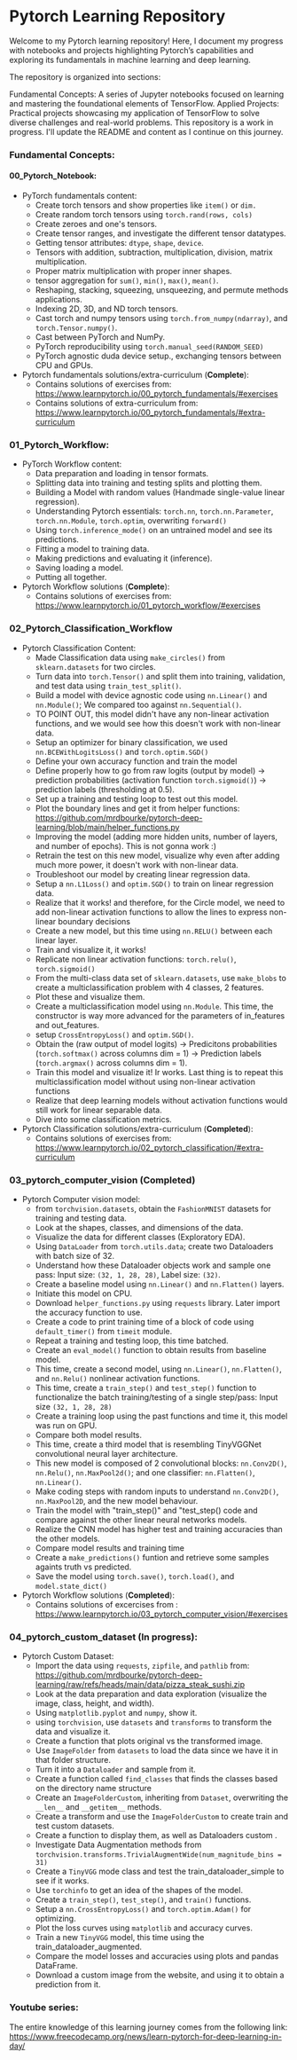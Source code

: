 # Pytorch Learning Repository

Welcome to my Pytorch learning repository! Here, I document my progress with notebooks and projects highlighting Pytorch’s capabilities and exploring its fundamentals in machine learning and deep learning.

The repository is organized into sections:

Fundamental Concepts: A series of Jupyter notebooks focused on learning and mastering the foundational elements of TensorFlow. Applied Projects: Practical projects showcasing my application of TensorFlow to solve diverse challenges and real-world problems. This repository is a work in progress. I'll update the README and content as I continue on this journey.

### Fundamental Concepts: 
#### 00_Pytorch_Notebook:
- PyTorch fundamentals content:
  * Create torch tensors and show properties like `item()` or `dim.`
  * Create random torch tensors using `torch.rand(rows, cols)`
  * Create zeroes and one's tensors.
  * Create tensor ranges, and investigate the different tensor datatypes.
  * Getting tensor attributes: `dtype`, `shape`, `device`.
  * Tensors with addition, subtraction, multiplication, division, matrix multiplication.
  * Proper matrix multiplication with proper inner shapes.
  * tensor aggregation for `sum()`, `min()`, `max()`, `mean()`.
  * Reshaping, stacking, squeezing, unsqueezing, and permute methods applications.
  * Indexing 2D, 3D, and ND torch tensors.
  * Cast torch and numpy tensors using `torch.from_numpy(ndarray)`, and `torch.Tensor.numpy()`.
  * Cast between PyTorch and NumPy.
  * PyTorch reproducibility using `torch.manual_seed(RANDOM_SEED)`
  * PyTorch agnostic duda device setup., exchanging tensors between CPU and GPUs.
- Pytorch fundamentals solutions/extra-curriculum (**Complete**):
  * Contains solutions of exercises from: https://www.learnpytorch.io/00_pytorch_fundamentals/#exercises
  * Contains solutions of extra-curriculum from: https://www.learnpytorch.io/00_pytorch_fundamentals/#extra-curriculum
### 01_Pytorch_Workflow:
- PyTorch Workflow content:
  * Data preparation and loading in tensor formats.
  * Splitting data into training and testing splits and plotting them.
  * Building a Model with random values (Handmade single-value linear regression).
  * Understanding Pytorch essentials: `torch.nn`, `torch.nn.Parameter`, `torch.nn.Module`,
    `torch.optim`, overwriting `forward()`
  * Using `torch.inference_mode()` on an untrained model and see its predictions.
  * Fitting a model to training data.
  * Making predictions and evaluating it (inference).
  * Saving loading a model.
  * Putting all together.
- Pytorch Workflow solutions (**Complete**):
  * Contains solutions of exercises from: https://www.learnpytorch.io/01_pytorch_workflow/#exercises
### 02_Pytorch_Classification_Workflow
- Pytorch Classification Content:
  * Made Classification data using `make_circles()` from `sklearn.datasets` for two circles.
  * Turn data into `torch.Tensor()` and split them into training, validation, and test data using `train_test_split()`.
  * Build a model with device agnostic code using `nn.Linear()` and `nn.Module()`; We compared too against `nn.Sequential()`.
  * TO POINT OUT, this model didn't have any non-linear activation functions, and we would see how this doesn't work with non-linear data.
  * Setup an optimizer for binary classification, we used `nn.BCEWithLogitsLoss()` and `torch.optim.SGD()`
  * Define your own accuracy function and train the model
  * Define properly how to go from raw logits (output by model) -> prediction probabilities (activation function `torch.sigmoid()`) -> prediction labels (thresholding at 0.5).
  * Set up a training and testing loop to test out this model.
  * Plot the boundary lines and get it from helper functions: https://github.com/mrdbourke/pytorch-deep-learning/blob/main/helper_functions.py
  * Improving the model (adding more hidden units, number of layers, and number of epochs). This is not gonna work :)
  * Retrain the test on this new model, visualize why even after adding much more power, it doesn't work with non-linear data.
  * Troubleshoot our model by creating linear regression data.
  * Setup a `nn.L1Loss()` and `optim.SGD()` to train on linear regression data.
  * Realize that it works! and therefore, for the Circle model, we need to add non-linear activation functions to allow the lines to express non-linear boundary decisions
  * Create a new model, but this time using `nn.RELU()` between each linear layer.
  * Train and visualize it, it works!
  * Replicate non linear activation functions: `torch.relu()`, `torch.sigmoid()`
  * From the multi-class data set of `sklearn.datasets`, use `make_blobs` to create a multiclassification problem with 4 classes, 2 features.
  * Plot these and visualize them.
  * Create a multiclassification model using `nn.Module`. This time, the constructor is way more advanced for the parameters of in_features and out_features.
  * setup `CrossEntropyLoss()` and `optim.SGD()`.
  * Obtain the (raw output of model logits) -> Predicitons probabilities (`torch.softmax()` across columns dim = 1) -> Prediction labels (`torch.argmax()` across columns dim = 1).
  * Train this model and visualize it! Ir works. Last thing is to repeat this multiclassification model without using non-linear activation functions
  * Realize that deep learning models without activation functions would still work for linear separable data.
  * Dive into some classification metrics.
- Pytorch Classification solutions/extra-curriculum (**Completed**):
  * Contains solutions of exercises from: https://www.learnpytorch.io/02_pytorch_classification/#extra-curriculum
### 03_pytorch_computer_vision (Completed)
- Pytorch Computer vision model:
  * from `torchvision.datasets`, obtain the `FashionMNIST` datasets for training and testing data.
  * Look at the shapes, classes, and dimensions of the data.
  * Visualize the data for different classes (Exploratory EDA).
  * Using `DataLoader` from `torch.utils.data`; create two Dataloaders with batch size of 32.
  * Understand how these Dataloader objects work and sample one pass: Input size: `(32, 1, 28, 28)`, Label size: `(32)`.
  * Create a baseline model using `nn.Linear()` and `nn.Flatten()` layers.
  * Initiate this model on CPU.
  * Download `helper_functions.py` using `requests` library. Later import the accuracy function to use.
  * Create a code to print training time of a block of code using `default_timer()` from `timeit` module.
  * Repeat a training and testing loop, this time batched.
  * Create an `eval_model()` function to obtain results from baseline model.
  * This time, create a second model, using `nn.Linear()`, `nn.Flatten()`, and `nn.Relu()` nonlinear activation functions.
  * This time, create a `train_step()` and `test_step()` function to functionalize the batch training/testing of a single step/pass: Input size `(32, 1, 28, 28)`
  * Create a training loop using the past functions and time it, this model was run on GPU.
  * Compare both model results.
  * This time, create a third model that is resembling TinyVGGNet convolutional neural layer architecture.
  * This new model is composed of 2 convolutional blocks: `nn.Conv2D()`, `nn.Relu()`, `nn.MaxPool2d()`; and one classifier: `nn.Flatten()`, `nn.Linear()`.
  * Make coding steps with random inputs to understand `nn.Conv2D()`, `nn.MaxPool2D`, and the new model behaviour.
  * Train the model with "train_step()" and "test_step() code and compare against the other linear neural networks models.
  * Realize the CNN model has higher test and training accuracies than the other models.
  * Compare model results and training time
  * Create a `make_predictions()` funtion and retrieve some samples againts truth vs predicted.
  * Save the model using `torch.save()`, `torch.load()`, and `model.state_dict()`
- Pytorch Workflow solutions (**Completed**):
  * Contains solutions of excercises from : https://www.learnpytorch.io/03_pytorch_computer_vision/#exercises
### 04_pytorch_custom_dataset (In progress):
- Pytorch Custom Dataset:
  * Import the data using `requests`, `zipfile`, and `pathlib` from: https://github.com/mrdbourke/pytorch-deep-learning/raw/refs/heads/main/data/pizza_steak_sushi.zip
  * Look at the data preparation and data exploration (visualize the image, class, height, and width).
  * Using `matplotlib.pyplot` and `numpy`, show it.
  * using `torchvision`, use `datasets` and `transforms` to transform the data and visualize it.
  * Create a function that plots original vs the transformed image.
  * Use `ImageFolder` from `datasets` to load the data since we have it in that folder structure.
  * Turn it into a `Dataloader` and sample from it.
  * Create a function called `find_classes` that finds the classes based on the directory name structure
  * Create an `ImageFolderCustom`, inheriting from `Dataset`, overwriting the `__len__` and `__getitem__` methods.
  * Create a transform and use the `ImageFolderCustom` to create train and test custom datasets.
  * Create a function to display them, as well as Dataloaders custom .
  * Investigate Data Augmentation methods from `torchvision.transforms.TrivialAugmentWide(num_magnitude_bins = 31)`
  * Create a `TinyVGG` mode class and test the train_dataloader_simple to see if it works.
  * Use `torchinfo` to get an idea of the shapes of the model.
  * Create a `train_step()`, `test_step()`, and `train()` functions.
  * Setup a `nn.CrossEntropyLoss()` and `torch.optim.Adam()` for optimizing.
  * Plot the loss curves using `matplotlib` and accuracy curves.
  * Train a new `TinyVGG` model, this time using the train_dataloader_augmented.
  * Compare the model losses and accuracies using plots and pandas DataFrame.
  * Download a custom image from the website, and using it to obtain a prediction from it.
### Youtube series:
The entire knowledge of this learning journey comes from the following link: https://www.freecodecamp.org/news/learn-pytorch-for-deep-learning-in-day/
